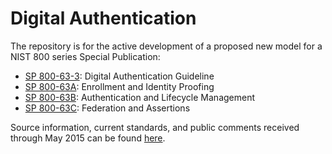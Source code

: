 
# Digital Authentication

The repository is for the active development of a proposed new model for a NIST 800 series Special Publication: 

* [SP 800-63-3](sp800-63-3/cover.html): Digital Authentication Guideline
* [SP 800-63A](sp800-63a/cover.html): Enrollment and Identity Proofing
* [SP 800-63B](sp800-63b/cover.html): Authentication and Lifecycle Management
* [SP 800-63C](sp800-63c/cover.html): Federation and Assertions

Source information, current standards, and public comments received through May 2015 can be found [here](http://csrc.nist.gov/groups/ST/eauthentication/sp800-63-2_call-comments.html).

